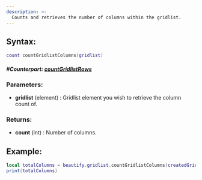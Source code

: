 ```yaml
---
description: >-
  Counts and retrieves the number of columns within the gridlist.
---
```


## **Syntax:**

```lua
count countGridlistColumns(gridlist)
```

#### _**\#Counterpart:**_ [_**countGridlistRows**_](countgridlistrows)

### **Parameters:**

* **gridlist** \(element\) : Gridlist element you wish to retrieve the column count of.

### **Returns:**

* **count** \(int\) : Number of columns.

## **Example:**

```lua
local totalColumns = beautify.gridlist.countGridlistColumns(createdGridlist)
print(totalColumns)
```
